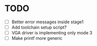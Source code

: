 # TODO
- [ ] Better error messages inside stage1
- [ ] Add toolchain setup script?
- [ ] VGA driver is implementing only mode 3
- [ ] Make printf more generic
